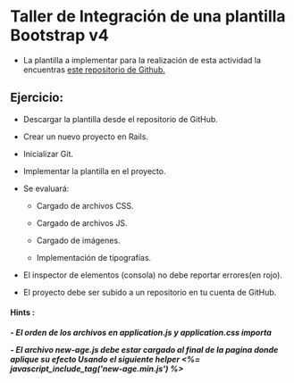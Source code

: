 # Taller de Integración de una plantilla Bootstrap v4

- La plantilla a implementar  para la realización de esta actividad la encuentras [este repositorio de Github.](https://github.com/DesafioLatam/TallerIntegrarPlantilla/)

## Ejercicio:

- Descargar la plantilla desde el repositorio de GitHub.

- Crear un nuevo proyecto en Rails.

- Inicializar Git.

- Implementar la plantilla en el proyecto.

- Se evaluará:

    - Cargado de archivos CSS.
    
    - Cargado de archivos JS.

    - Cargado de imágenes.
    
    - Implementación de tipografías.

- El inspector de elementos (consola) no debe reportar errores(en rojo).

- El proyecto debe ser subido a un repositorio en tu cuenta de GitHub.



#### Hints :

***- El orden de los archivos en application.js y application.css importa***

***- El archivo new-age.js debe estar cargado al final de la pagina donde aplique su efecto Usando el siguiente helper <%= javascript_include_tag('new-age.min.js') %>***

  

